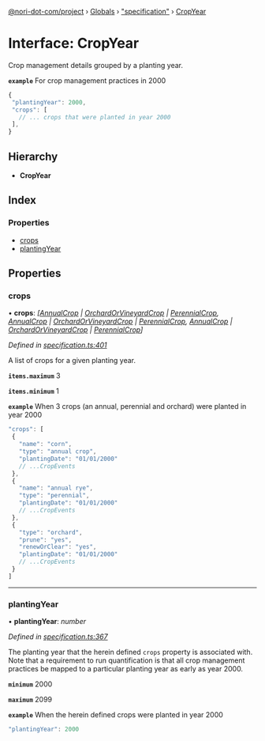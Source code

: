 [@nori-dot-com/project](../README.md) › [Globals](../globals.md) › ["specification"](../modules/_specification_.md) › [CropYear](_specification_.cropyear.md)

# Interface: CropYear

Crop management details grouped by a planting year.

**`example`** <caption>For crop management practices in 2000</caption>

```js
{
 "plantingYear": 2000,
 "crops": [
   // ... crops that were planted in year 2000
 ],
}
```

## Hierarchy

* **CropYear**

## Index

### Properties

* [crops](_specification_.cropyear.md#crops)
* [plantingYear](_specification_.cropyear.md#plantingyear)

## Properties

###  crops

• **crops**: *[[AnnualCrop](_specification_.annualcrop.md) | [OrchardOrVineyardCrop](_specification_.orchardorvineyardcrop.md) | [PerennialCrop](_specification_.perennialcrop.md), [AnnualCrop](_specification_.annualcrop.md) | [OrchardOrVineyardCrop](_specification_.orchardorvineyardcrop.md) | [PerennialCrop](_specification_.perennialcrop.md), [AnnualCrop](_specification_.annualcrop.md) | [OrchardOrVineyardCrop](_specification_.orchardorvineyardcrop.md) | [PerennialCrop](_specification_.perennialcrop.md)]*

*Defined in [specification.ts:401](https://github.com/nori-dot-eco/nori-dot-com/blob/6a6c60d/packages/project/src/specification.ts#L401)*

A list of crops for a given planting year.

**`items.maximum`** 3

**`items.minimum`** 1

**`example`** <caption>When 3 crops (an annual, perennial and orchard) were planted in year 2000</caption>

```js
"crops": [
 {
   "name": "corn",
   "type": "annual crop",
   "plantingDate": "01/01/2000"
   // ...CropEvents
 },
 {
   "name": "annual rye",
   "type": "perennial",
   "plantingDate": "01/01/2000"
   // ...CropEvents
 },
 {
   "type": "orchard",
   "prune": "yes",
   "renewOrClear": "yes",
   "plantingDate": "01/01/2000"
   // ...CropEvents
 }
]
```

___

###  plantingYear

• **plantingYear**: *number*

*Defined in [specification.ts:367](https://github.com/nori-dot-eco/nori-dot-com/blob/6a6c60d/packages/project/src/specification.ts#L367)*

The planting year that the herein defined `crops` property is associated with. Note that a requirement to run quantification is that all crop management practices be mapped to a particular planting year as early as year 2000.

**`minimum`** 2000

**`maximum`** 2099

**`example`** <caption>When the herein defined crops were planted in year 2000</caption>

```js
"plantingYear": 2000
```
